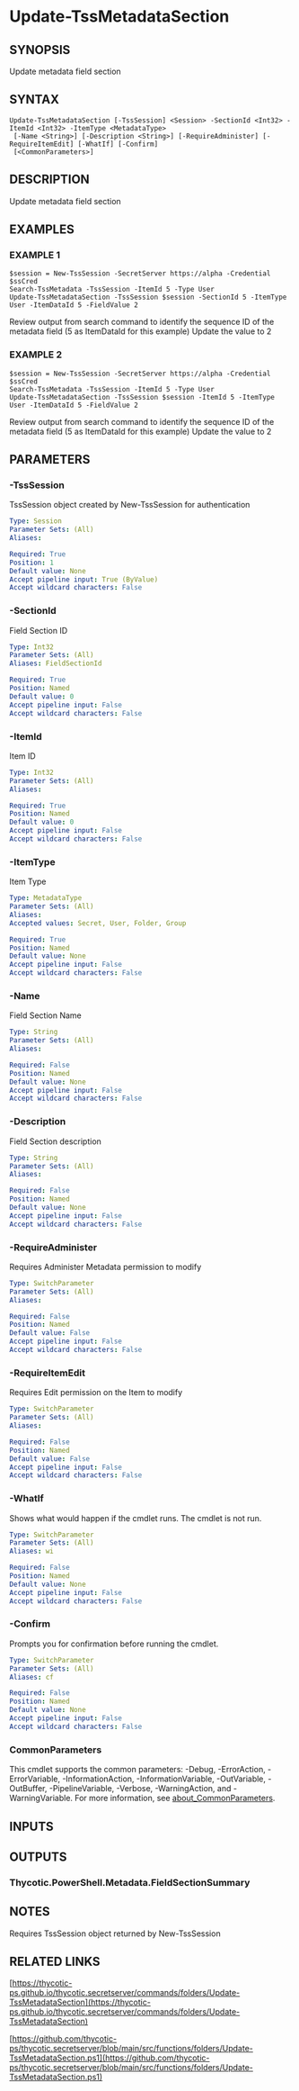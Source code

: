# Update-TssMetadataSection

## SYNOPSIS
Update metadata field section

## SYNTAX

```
Update-TssMetadataSection [-TssSession] <Session> -SectionId <Int32> -ItemId <Int32> -ItemType <MetadataType>
 [-Name <String>] [-Description <String>] [-RequireAdminister] [-RequireItemEdit] [-WhatIf] [-Confirm]
 [<CommonParameters>]
```

## DESCRIPTION
Update metadata field section

## EXAMPLES

### EXAMPLE 1
```
$session = New-TssSession -SecretServer https://alpha -Credential $ssCred
Search-TssMetadata -TssSession -ItemId 5 -Type User
Update-TssMetadataSection -TssSession $session -SectionId 5 -ItemType User -ItemDataId 5 -FieldValue 2
```

Review output from search command to identify the sequence ID of the metadata field (5 as ItemDataId for this example)
Update the value to 2

### EXAMPLE 2
```
$session = New-TssSession -SecretServer https://alpha -Credential $ssCred
Search-TssMetadata -TssSession -ItemId 5 -Type User
Update-TssMetadataSection -TssSession $session -ItemId 5 -ItemType User -ItemDataId 5 -FieldValue 2
```

Review output from search command to identify the sequence ID of the metadata field (5 as ItemDataId for this example)
Update the value to 2

## PARAMETERS

### -TssSession
TssSession object created by New-TssSession for authentication

```yaml
Type: Session
Parameter Sets: (All)
Aliases:

Required: True
Position: 1
Default value: None
Accept pipeline input: True (ByValue)
Accept wildcard characters: False
```

### -SectionId
Field Section ID

```yaml
Type: Int32
Parameter Sets: (All)
Aliases: FieldSectionId

Required: True
Position: Named
Default value: 0
Accept pipeline input: False
Accept wildcard characters: False
```

### -ItemId
Item ID

```yaml
Type: Int32
Parameter Sets: (All)
Aliases:

Required: True
Position: Named
Default value: 0
Accept pipeline input: False
Accept wildcard characters: False
```

### -ItemType
Item Type

```yaml
Type: MetadataType
Parameter Sets: (All)
Aliases:
Accepted values: Secret, User, Folder, Group

Required: True
Position: Named
Default value: None
Accept pipeline input: False
Accept wildcard characters: False
```

### -Name
Field Section Name

```yaml
Type: String
Parameter Sets: (All)
Aliases:

Required: False
Position: Named
Default value: None
Accept pipeline input: False
Accept wildcard characters: False
```

### -Description
Field Section description

```yaml
Type: String
Parameter Sets: (All)
Aliases:

Required: False
Position: Named
Default value: None
Accept pipeline input: False
Accept wildcard characters: False
```

### -RequireAdminister
Requires Administer Metadata permission to modify

```yaml
Type: SwitchParameter
Parameter Sets: (All)
Aliases:

Required: False
Position: Named
Default value: False
Accept pipeline input: False
Accept wildcard characters: False
```

### -RequireItemEdit
Requires Edit permission on the Item to modify

```yaml
Type: SwitchParameter
Parameter Sets: (All)
Aliases:

Required: False
Position: Named
Default value: False
Accept pipeline input: False
Accept wildcard characters: False
```

### -WhatIf
Shows what would happen if the cmdlet runs.
The cmdlet is not run.

```yaml
Type: SwitchParameter
Parameter Sets: (All)
Aliases: wi

Required: False
Position: Named
Default value: None
Accept pipeline input: False
Accept wildcard characters: False
```

### -Confirm
Prompts you for confirmation before running the cmdlet.

```yaml
Type: SwitchParameter
Parameter Sets: (All)
Aliases: cf

Required: False
Position: Named
Default value: None
Accept pipeline input: False
Accept wildcard characters: False
```

### CommonParameters
This cmdlet supports the common parameters: -Debug, -ErrorAction, -ErrorVariable, -InformationAction, -InformationVariable, -OutVariable, -OutBuffer, -PipelineVariable, -Verbose, -WarningAction, and -WarningVariable. For more information, see [about_CommonParameters](http://go.microsoft.com/fwlink/?LinkID=113216).

## INPUTS

## OUTPUTS

### Thycotic.PowerShell.Metadata.FieldSectionSummary
## NOTES
Requires TssSession object returned by New-TssSession

## RELATED LINKS

[https://thycotic-ps.github.io/thycotic.secretserver/commands/folders/Update-TssMetadataSection](https://thycotic-ps.github.io/thycotic.secretserver/commands/folders/Update-TssMetadataSection)

[https://github.com/thycotic-ps/thycotic.secretserver/blob/main/src/functions/folders/Update-TssMetadataSection.ps1](https://github.com/thycotic-ps/thycotic.secretserver/blob/main/src/functions/folders/Update-TssMetadataSection.ps1)

